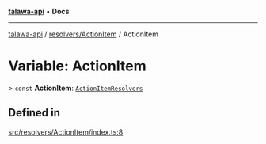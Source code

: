 [**talawa-api**](../../../README.md) • **Docs**

***

[talawa-api](../../../modules.md) / [resolvers/ActionItem](../README.md) / ActionItem

# Variable: ActionItem

\> `const` **ActionItem**: [`ActionItemResolvers`](../../../types/generatedGraphQLTypes/type-aliases/ActionItemResolvers.md)

## Defined in

[src/resolvers/ActionItem/index.ts:8](https://github.com/PalisadoesFoundation/talawa-api/blob/67d017fd9312183a6b2bae1b160bc814f56ab5c2/src/resolvers/ActionItem/index.ts#L8)
